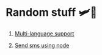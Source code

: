 # Random stuff 🛩️🐣

1. [Multi-language support](./Multi_lang_Support/)

2. [Send sms using node](./Send_SMS_Using_Node/)